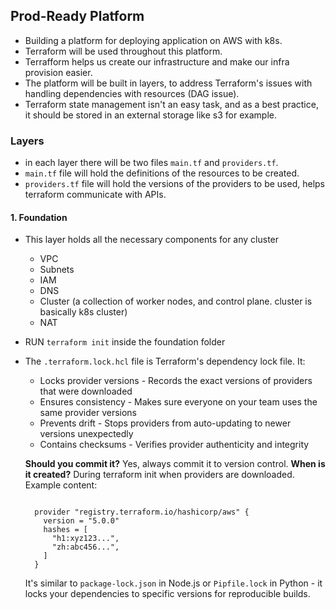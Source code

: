 ## Prod-Ready Platform

 - Building a platform for deploying application on AWS with k8s.
 - Terraform will be used throughout this platform.
 - Terrafform helps us create our infrastructure and make our infra provision easier.
 - The platform will be built in layers, to address Terraform's issues with handling dependencies with resources (DAG issue).
 - Terraform state management isn't an easy task, and as a best practice, it should be stored in an external storage like s3 for example.

### Layers

  - in each layer there will be two files `main.tf` and `providers.tf`.
  - `main.tf` file will hold the definitions of the resources to be created.
  - `providers.tf` file will hold the versions of the providers to be used, helps terraform communicate with APIs.

  #### 1. Foundation
  - This layer holds all the necessary components for any cluster
      - VPC
      - Subnets
      - IAM
      - DNS
      - Cluster (a collection of worker nodes, and control plane. cluster is basically k8s cluster)
      - NAT
  - RUN `terraform init` inside the foundation folder
  - The `.terraform.lock.hcl` file is Terraform's dependency lock file. It:

      - Locks provider versions - Records the exact versions of providers that were downloaded
      - Ensures consistency - Makes sure everyone on your team uses the same provider versions
      - Prevents drift - Stops providers from auto-updating to newer versions unexpectedly
      - Contains checksums - Verifies provider authenticity and integrity

      **Should you commit it?** Yes, always commit it to version control.
      **When is it created?** During terraform init when providers are downloaded.
      Example content:
      ```hcl

        provider "registry.terraform.io/hashicorp/aws" {
          version = "5.0.0"
          hashes = [
            "h1:xyz123...",
            "zh:abc456...",
          ]
        }
      ```
      It's similar to `package-lock.json` in Node.js or `Pipfile.lock` in Python - it locks your dependencies to specific versions for reproducible builds.
